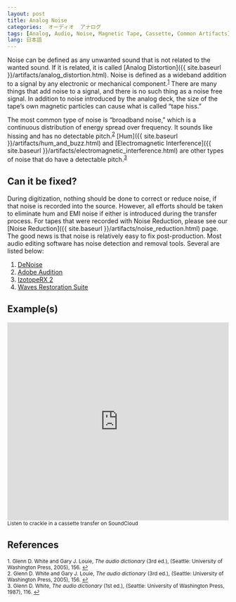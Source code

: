 ```yaml
---
layout: post
title: Analog Noise
categories:  オーディオ  アナログ  
tags: [Analog, Audio, Noise, Magnetic Tape, Cassette, Common Artifacts]
lang: 日本語
---
```


Noise can be defined as any unwanted sound that is not related to the wanted sound. If it is related, it is called [Analog Distortion]({{ site.baseurl }}/artifacts/analog_distortion.html). Noise is defined as a wideband addition to a signal by any electronic or mechanical component.<sup><a href="#fn1" id="ref1">1</a></sup> There are many things that add noise to a signal, and there is no such thing as a noise free signal. In addition to noise introduced by the analog deck, the size of the tape’s own magnetic particles can cause what is called “tape hiss.”

The most common type of noise is “broadband noise,” which is a continuous distribution of energy spread over frequency. It sounds like hissing and has no detectable pitch.<sup><a href="#fn2" id="ref2">2</a></sup> [Hum]({{ site.baseurl }}/artifacts/hum_and_buzz.html) and [Electromagnetic Interference]({{ site.baseurl }}/artifacts/electromagnetic_interference.html) are other types of noise that do have a detectable pitch.<sup><a href="#fn3" id="ref3">3</a></sup>

## Can it be fixed?

During digitization, nothing should be done to correct or reduce noise, if that noise is recorded into the source. However, all efforts should be taken to eliminate hum and EMI noise if either is introduced during the transfer process. For tapes that were recorded with Noise Reduction, please see our [Noise Reduction]({{ site.baseurl }}/artifacts/noise_reduction.html) page. The good news is that noise is relatively easy to fix post-production. Most audio editing software has noise detection and removal tools. Several are listed below:

1. [DeNoise](http://www.clickrepair.net/software_info/denoise.html)
2. [Adobe Audition](https://www.youtube.com/watch?feature=player_embedded&v=gZjlS0tD-Wg)
3. [IzotopeRX 2](http://www.izotope.com/products/audio/rx/download.asp)
4. [Waves Restoration Suite](http://www.waves.com/Content.aspx?id=197)

## Example(s)

<iframe width="100%" height="450" scrolling="no" frameborder="no" src="https://w.soundcloud.com/player/?url=https%3A//api.soundcloud.com/tracks/98723503&amp;auto_play=false&amp;hide_related=false&amp;show_comments=true&amp;show_user=true&amp;show_reposts=false&amp;visual=true"></iframe><sub>Listen to crackle in a cassette transfer on SoundCloud</sub>

## References

<sup id="fn1">1. Glenn D. White and Gary J. Louie, _The audio dictionary_ (3rd ed.), (Seattle: University of Washington Press, 2005), 156. <a href="#ref1" title="Jump back to footnote 1 in the text.">↩</a></sup>  
<sup id="fn2">2. Glenn D. White and Gary J. Louie, _The audio dictionary_ (3rd ed.), (Seattle: University of Washington Press, 2005), 156. <a href="#ref2" title="Jump back to footnote 2 in the text.">↩</a></sup>  
<sup id="fn3">3. Glenn D. White, _The audio dictionary_ (1st ed.), (Seattle: University of Washington Press, 1987), 116. <a href="#ref3" title="Jump back to footnote 3 in the text.">↩</a></sup>
